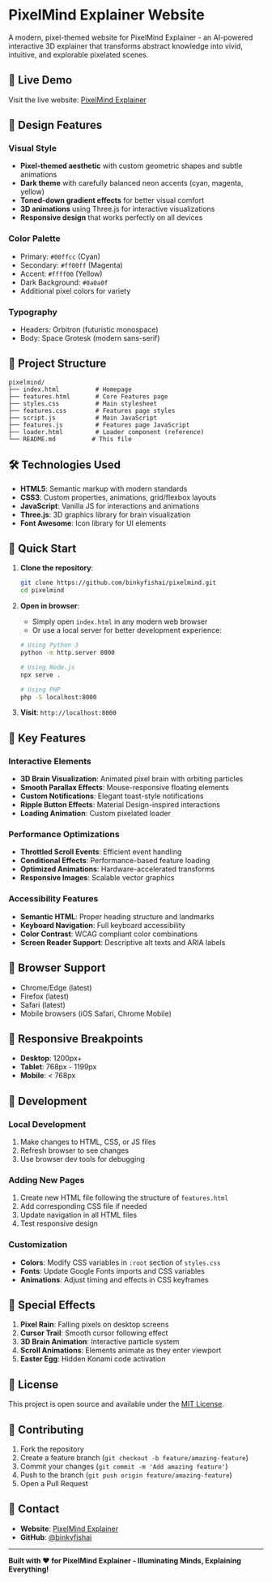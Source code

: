 # PixelMind Explainer Website

A modern, pixel-themed website for PixelMind Explainer - an AI-powered interactive 3D explainer that transforms abstract knowledge into vivid, intuitive, and explorable pixelated scenes.

## 🚀 Live Demo

Visit the live website: [PixelMind Explainer](https://binkyfishai.github.io/pixelmind/)

## 🎨 Design Features

### Visual Style
- **Pixel-themed aesthetic** with custom geometric shapes and subtle animations
- **Dark theme** with carefully balanced neon accents (cyan, magenta, yellow)
- **Toned-down gradient effects** for better visual comfort
- **3D animations** using Three.js for interactive visualizations
- **Responsive design** that works perfectly on all devices

### Color Palette
- Primary: `#00ffcc` (Cyan)
- Secondary: `#ff00ff` (Magenta)
- Accent: `#ffff00` (Yellow)
- Dark Background: `#0a0a0f`
- Additional pixel colors for variety

### Typography
- Headers: Orbitron (futuristic monospace)
- Body: Space Grotesk (modern sans-serif)

## 📁 Project Structure

```
pixelmind/
├── index.html          # Homepage
├── features.html       # Core Features page
├── styles.css          # Main stylesheet
├── features.css        # Features page styles
├── script.js           # Main JavaScript
├── features.js         # Features page JavaScript
├── loader.html         # Loader component (reference)
└── README.md          # This file
```

## 🛠️ Technologies Used

- **HTML5**: Semantic markup with modern standards
- **CSS3**: Custom properties, animations, grid/flexbox layouts
- **JavaScript**: Vanilla JS for interactions and animations
- **Three.js**: 3D graphics library for brain visualization
- **Font Awesome**: Icon library for UI elements

## 🚀 Quick Start

1. **Clone the repository**:
   ```bash
   git clone https://github.com/binkyfishai/pixelmind.git
   cd pixelmind
   ```

2. **Open in browser**:
   - Simply open `index.html` in any modern web browser
   - Or use a local server for better development experience:
   ```bash
   # Using Python 3
   python -m http.server 8000
   
   # Using Node.js
   npx serve .
   
   # Using PHP
   php -S localhost:8000
   ```

3. **Visit**: `http://localhost:8000`

## 💫 Key Features

### Interactive Elements
- **3D Brain Visualization**: Animated pixel brain with orbiting particles
- **Smooth Parallax Effects**: Mouse-responsive floating elements
- **Custom Notifications**: Elegant toast-style notifications
- **Ripple Button Effects**: Material Design-inspired interactions
- **Loading Animation**: Custom pixelated loader

### Performance Optimizations
- **Throttled Scroll Events**: Efficient event handling
- **Conditional Effects**: Performance-based feature loading
- **Optimized Animations**: Hardware-accelerated transforms
- **Responsive Images**: Scalable vector graphics

### Accessibility Features
- **Semantic HTML**: Proper heading structure and landmarks
- **Keyboard Navigation**: Full keyboard accessibility
- **Color Contrast**: WCAG compliant color combinations
- **Screen Reader Support**: Descriptive alt texts and ARIA labels

## 🎯 Browser Support

- Chrome/Edge (latest)
- Firefox (latest)
- Safari (latest)
- Mobile browsers (iOS Safari, Chrome Mobile)

## 📱 Responsive Breakpoints

- **Desktop**: 1200px+
- **Tablet**: 768px - 1199px
- **Mobile**: < 768px

## 🔧 Development

### Local Development
1. Make changes to HTML, CSS, or JS files
2. Refresh browser to see changes
3. Use browser dev tools for debugging

### Adding New Pages
1. Create new HTML file following the structure of `features.html`
2. Add corresponding CSS file if needed
3. Update navigation in all HTML files
4. Test responsive design

### Customization
- **Colors**: Modify CSS variables in `:root` section of `styles.css`
- **Fonts**: Update Google Fonts imports and CSS variables
- **Animations**: Adjust timing and effects in CSS keyframes

## 🌟 Special Effects

1. **Pixel Rain**: Falling pixels on desktop screens
2. **Cursor Trail**: Smooth cursor following effect
3. **3D Brain Animation**: Interactive particle system
4. **Scroll Animations**: Elements animate as they enter viewport
5. **Easter Egg**: Hidden Konami code activation

## 📄 License

This project is open source and available under the [MIT License](LICENSE).

## 🤝 Contributing

1. Fork the repository
2. Create a feature branch (`git checkout -b feature/amazing-feature`)
3. Commit your changes (`git commit -m 'Add amazing feature'`)
4. Push to the branch (`git push origin feature/amazing-feature`)
5. Open a Pull Request

## 📧 Contact

- **Website**: [PixelMind Explainer](https://binkyfishai.github.io/pixelmind/)
- **GitHub**: [@binkyfishai](https://github.com/binkyfishai)

---

**Built with ❤️ for PixelMind Explainer - Illuminating Minds, Explaining Everything!** 